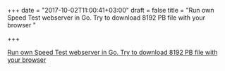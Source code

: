+++
date = "2017-10-02T11:00:41+03:00"
draft = false
title = "Run own Speed Test webserver in Go. Try to download 8192 PB file with your browser  "

+++

<p><a href="https://github.com/mtojek/bigfiles">Run own Speed Test webserver in Go. Try to download 8192 PB file with your browser  </a></p>
